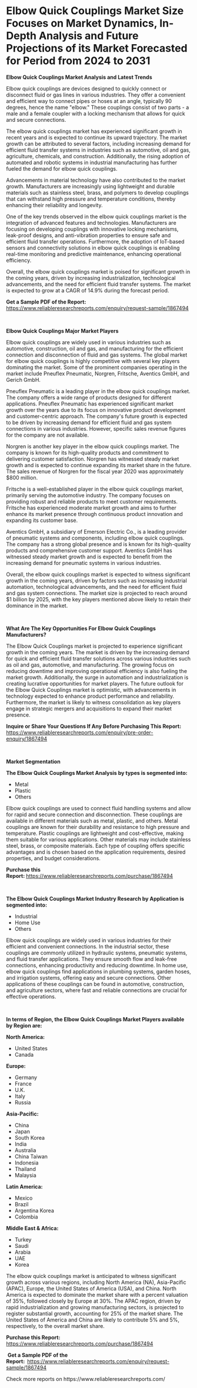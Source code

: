 <p><h1>Elbow Quick Couplings Market Size Focuses on Market Dynamics, In-Depth Analysis and Future Projections of its Market Forecasted for Period from 2024 to 2031</h1></p><p><strong>Elbow Quick Couplings Market Analysis and Latest Trends</strong></p>
<p><p>Elbow quick couplings are devices designed to quickly connect or disconnect fluid or gas lines in various industries. They offer a convenient and efficient way to connect pipes or hoses at an angle, typically 90 degrees, hence the name "elbow." These couplings consist of two parts - a male and a female coupler with a locking mechanism that allows for quick and secure connections.</p><p>The elbow quick couplings market has experienced significant growth in recent years and is expected to continue its upward trajectory. The market growth can be attributed to several factors, including increasing demand for efficient fluid transfer systems in industries such as automotive, oil and gas, agriculture, chemicals, and construction. Additionally, the rising adoption of automated and robotic systems in industrial manufacturing has further fueled the demand for elbow quick couplings.</p><p>Advancements in material technology have also contributed to the market growth. Manufacturers are increasingly using lightweight and durable materials such as stainless steel, brass, and polymers to develop couplings that can withstand high pressure and temperature conditions, thereby enhancing their reliability and longevity.</p><p>One of the key trends observed in the elbow quick couplings market is the integration of advanced features and technologies. Manufacturers are focusing on developing couplings with innovative locking mechanisms, leak-proof designs, and anti-vibration properties to ensure safe and efficient fluid transfer operations. Furthermore, the adoption of IoT-based sensors and connectivity solutions in elbow quick couplings is enabling real-time monitoring and predictive maintenance, enhancing operational efficiency.</p><p>Overall, the elbow quick couplings market is poised for significant growth in the coming years, driven by increasing industrialization, technological advancements, and the need for efficient fluid transfer systems. The market is expected to grow at a CAGR of 14.9% during the forecast period.</p></p>
<p><strong>Get a Sample PDF of the Report:&nbsp;</strong> <a href="https://www.reliableresearchreports.com/enquiry/request-sample/1867494">https://www.reliableresearchreports.com/enquiry/request-sample/1867494</a></p>
<p>&nbsp;</p>
<p><strong>Elbow Quick Couplings Major Market Players</strong></p>
<p><p>Elbow quick couplings are widely used in various industries such as automotive, construction, oil and gas, and manufacturing for the efficient connection and disconnection of fluid and gas systems. The global market for elbow quick couplings is highly competitive with several key players dominating the market. Some of the prominent companies operating in the market include Pneuflex Pneumatic, Norgren, Fritsche, Aventics GmbH, and Gerich GmbH.</p><p>Pneuflex Pneumatic is a leading player in the elbow quick couplings market. The company offers a wide range of products designed for different applications. Pneuflex Pneumatic has experienced significant market growth over the years due to its focus on innovative product development and customer-centric approach. The company's future growth is expected to be driven by increasing demand for efficient fluid and gas system connections in various industries. However, specific sales revenue figures for the company are not available.</p><p>Norgren is another key player in the elbow quick couplings market. The company is known for its high-quality products and commitment to delivering customer satisfaction. Norgren has witnessed steady market growth and is expected to continue expanding its market share in the future. The sales revenue of Norgren for the fiscal year 2020 was approximately $800 million.</p><p>Fritsche is a well-established player in the elbow quick couplings market, primarily serving the automotive industry. The company focuses on providing robust and reliable products to meet customer requirements. Fritsche has experienced moderate market growth and aims to further enhance its market presence through continuous product innovation and expanding its customer base.</p><p>Aventics GmbH, a subsidiary of Emerson Electric Co., is a leading provider of pneumatic systems and components, including elbow quick couplings. The company has a strong global presence and is known for its high-quality products and comprehensive customer support. Aventics GmbH has witnessed steady market growth and is expected to benefit from the increasing demand for pneumatic systems in various industries.</p><p>Overall, the elbow quick couplings market is expected to witness significant growth in the coming years, driven by factors such as increasing industrial automation, technological advancements, and the need for efficient fluid and gas system connections. The market size is projected to reach around $1 billion by 2025, with the key players mentioned above likely to retain their dominance in the market.</p></p>
<p>&nbsp;</p>
<p><strong>What Are The Key Opportunities For Elbow Quick Couplings Manufacturers?</strong></p>
<p><p>The Elbow Quick Couplings market is projected to experience significant growth in the coming years. The market is driven by the increasing demand for quick and efficient fluid transfer solutions across various industries such as oil and gas, automotive, and manufacturing. The growing focus on reducing downtime and improving operational efficiency is also fueling the market growth. Additionally, the surge in automation and industrialization is creating lucrative opportunities for market players. The future outlook for the Elbow Quick Couplings market is optimistic, with advancements in technology expected to enhance product performance and reliability. Furthermore, the market is likely to witness consolidation as key players engage in strategic mergers and acquisitions to expand their market presence.</p></p>
<p><strong>Inquire or Share Your Questions If Any Before Purchasing This Report:</strong> <a href="https://www.reliableresearchreports.com/enquiry/pre-order-enquiry/1867494">https://www.reliableresearchreports.com/enquiry/pre-order-enquiry/1867494</a></p>
<p>&nbsp;</p>
<p><strong>Market Segmentation</strong></p>
<p><strong>The Elbow Quick Couplings Market Analysis by types is segmented into:</strong></p>
<p><ul><li>Metal</li><li>Plastic</li><li>Others</li></ul></p>
<p><p>Elbow quick couplings are used to connect fluid handling systems and allow for rapid and secure connection and disconnection. These couplings are available in different materials such as metal, plastic, and others. Metal couplings are known for their durability and resistance to high pressure and temperature. Plastic couplings are lightweight and cost-effective, making them suitable for various applications. Other materials may include stainless steel, brass, or composite materials. Each type of coupling offers specific advantages and is chosen based on the application requirements, desired properties, and budget considerations.</p></p>
<p><strong>Purchase this Report:&nbsp;</strong><a href="https://www.reliableresearchreports.com/purchase/1867494">https://www.reliableresearchreports.com/purchase/1867494</a></p>
<p>&nbsp;</p>
<p><strong>The Elbow Quick Couplings Market Industry Research by Application is segmented into:</strong></p>
<p><ul><li>Industrial</li><li>Home Use</li><li>Others</li></ul></p>
<p><p>Elbow quick couplings are widely used in various industries for their efficient and convenient connections. In the industrial sector, these couplings are commonly utilized in hydraulic systems, pneumatic systems, and fluid transfer applications. They ensure smooth flow and leak-free connections, enhancing productivity and reducing downtime. In home use, elbow quick couplings find applications in plumbing systems, garden hoses, and irrigation systems, offering easy and secure connections. Other applications of these couplings can be found in automotive, construction, and agriculture sectors, where fast and reliable connections are crucial for effective operations.</p></p>
<p>&nbsp;</p>
<p><strong>In terms of Region, the Elbow Quick Couplings Market Players available by Region are:</strong></p>
<p>
    <p> <strong> North America: </strong>
        <ul>
            <li>United States</li>
            <li>Canada</li>
        </ul>
        </p> 
    <p> <strong> Europe: </strong>
        <ul>
            <li>Germany</li>
            <li>France</li>
            <li>U.K.</li>
            <li>Italy</li>
            <li>Russia</li>
        </ul>
        </p> 
    <p> <strong> Asia-Pacific: </strong>
        <ul>
            <li>China</li>
            <li>Japan</li>
            <li>South Korea</li>
            <li>India</li>
            <li>Australia</li>
            <li>China Taiwan</li>
            <li>Indonesia</li>
            <li>Thailand</li>
            <li>Malaysia</li>
        </ul>
        </p> 
    <p> <strong> Latin America: </strong>
        <ul>
            <li>Mexico</li>
            <li>Brazil</li>
            <li>Argentina Korea</li>
            <li>Colombia</li>
        </ul>
        </p> 
    <p> <strong> Middle East & Africa: </strong>
        <ul>
            <li>Turkey</li>
            <li>Saudi</li>
            <li>Arabia</li>
            <li>UAE</li>
            <li>Korea</li>
        </ul>
    </p>
    </p>
<p><p>The elbow quick couplings market is anticipated to witness significant growth across various regions, including North America (NA), Asia-Pacific (APAC), Europe, the United States of America (USA), and China. North America is expected to dominate the market share with a percent valuation of 35%, followed closely by Europe at 30%. The APAC region, driven by rapid industrialization and growing manufacturing sectors, is projected to register substantial growth, accounting for 25% of the market share. The United States of America and China are likely to contribute 5% and 5%, respectively, to the overall market share.</p></p>
<p><strong>Purchase this Report: </strong><a href="https://www.reliableresearchreports.com/purchase/1867494">https://www.reliableresearchreports.com/purchase/1867494</a></p>
<p>&nbsp;<strong>Get a Sample PDF of the Report:&nbsp;&nbsp;</strong><a href="https://www.reliableresearchreports.com/enquiry/request-sample/1867494">https://www.reliableresearchreports.com/enquiry/request-sample/1867494</a></p>
<p><strong></strong></p>
<p>Check more reports on https://www.reliableresearchreports.com/</p>